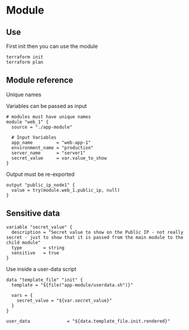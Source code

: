 # Module

## Use

First init then you can use the module

```
terraform init
terraform plan
```

## Module reference

Unique names

Variables can be passed as input

```
# modules must have unique names
module "web_1" {
  source = "./app-module"

  # Input Variables
  app_name         = "web-app-1"
  environment_name = "production"
  server_name      = "server1"
  secret_value     = var.value_to_show
}

```

Output must be re-exported 

```
output "public_ip_node1" {
  value = try(module.web_1.public_ip, null)
}
```

## Sensitive data

```
variable "secret_value" {
  description = "Secret value to show on the Public IP - not really secret - just to show that it is passed from the main module to the child module"
  type        = string
  sensitive   = true
}
```
Use inside a user-data script

```
data "template_file" "init" {
  template = "${file("app-module/userdata.sh")}"

  vars = {
    secret_value = "${var.secret_value}"
  }
}

user_data              = "${data.template_file.init.rendered}"
```

